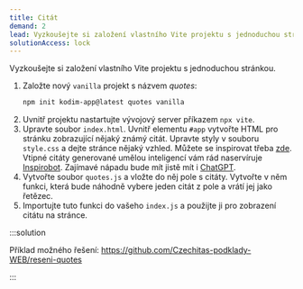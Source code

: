 ```yaml
---
title: Citát
demand: 2
lead: Vyzkoušejte si založení vlastního Vite projektu s jednoduchou stránkou.
solutionAccess: lock
---
```


Vyzkoušejte si založení vlastního Vite projektu s jednoduchou stránkou.

1. Založte nový `vanilla` projekt s názvem _quotes_:
   ```sh
   npm init kodim-app@latest quotes vanilla
   ```
1. Uvnitř projektu nastartujte vývojový server příkazem `npx vite`.
1. Upravte soubor `index.html`. Uvnitř elementu `#app` vytvořte HTML pro stránku zobrazující nějaký známý citát. Upravte styly v souboru `style.css` a dejte stránce nějaký vzhled. Můžete se inspirovat třeba [zde](assets/quote.png). Vtipné citáty generované umělou inteligencí vám rád naservíruje [Inspirobot](https://inspirobot.me). Zajímavé nápadu bude mít jistě mít i [ChatGPT](https://chat.openai.com).
1. Vytvořte soubor `quotes.js` a vložte do něj pole s citáty. Vytvořte v něm funkci, která bude náhodně vybere jeden citát z pole a vrátí jej jako řetězec.
1. Importujte tuto funkci do vašeho `index.js` a použijte ji pro zobrazení citátu na stránce.

:::solution

Příklad možného řešení: https://github.com/Czechitas-podklady-WEB/reseni-quotes

:::
